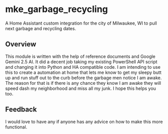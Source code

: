 # mke_garbage_recycling
A Home Assistant custom integration for the city of Milwaukee, WI to pull next garbage and recycling dates. 

## Overview
This module is written with the help of reference documents and Google Gemini 2.5 AI. It did a decent job taking my existing PowerShell API script and changing it into Python and HA compatible code. I am intending to use this to create a automation at home that lets me know to get my sleepy butt up and run stuff out to the curb before the garbage men notice I am awake. The reason for that is if there is any chance they know I am awake they will speed dash my neighborhood and miss all my junk. I hope this helps you too.

## Feedback
I would love to have any if anyone has any advice on how to make this more functional. 

